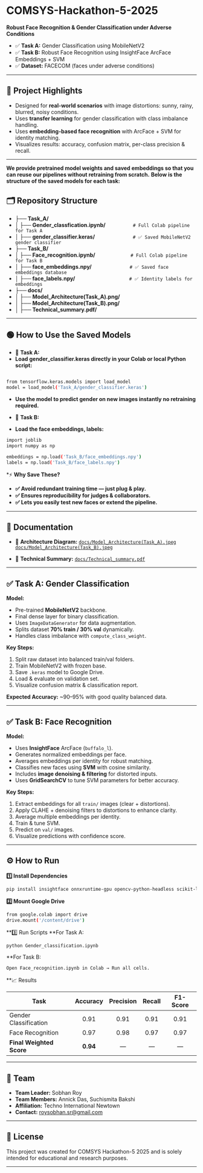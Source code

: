 # COMSYS-Hackathon-5-2025

**Robust Face Recognition & Gender Classification under Adverse Conditions**

- ✅ **Task A:** Gender Classification using MobileNetV2
- ✅ **Task B:** Robust Face Recognition using InsightFace ArcFace Embeddings + SVM
- ✅ **Dataset:** FACECOM (faces under adverse conditions)

---

## 📌 Project Highlights

- Designed for **real-world scenarios** with image distortions: sunny, rainy, blurred, noisy conditions.
- Uses **transfer learning** for gender classification with class imbalance handling.
- Uses **embedding-based face recognition** with ArcFace + SVM for identity matching.
- Visualizes results: accuracy, confusion matrix, per-class precision & recall.

---
**We provide pretrained model weights and saved embeddings so that you can reuse our pipelines without retraining from scratch.**
**Below is the structure of the saved models for each task:**

## 🗂️ Repository Structure


- **├── Task_A/**
- **│ ├── Gender_classfication.ipynb/**         &emsp; &emsp; &emsp; &ensp; &nbsp;`# Full Colab pipeline for Task A`
- **│ ├── gender_classifier.keras/**           &emsp; &emsp; &emsp; &emsp; &emsp; &ensp;`# ✅ Saved MobileNetV2 gender classifier`
- **├── Task_B/**
- **│ ├── Face_recognition.ipynb/**             &emsp; &emsp; &emsp; &emsp; &ensp; &ensp;`# Full Colab pipeline for Task B`
- **│ ├── face_embeddings.npy/**                &emsp; &emsp; &emsp; &emsp; &emsp; &ensp;`# ✅ Saved face embeddings database`
- **│ ├── face_labels.npy/**                     &emsp; &emsp; &emsp; &emsp; &emsp; &emsp; &emsp; &emsp;`# ✅ Identity labels for embeddings`
- **├── docs/**
- **│ ├── Model_Architecture(Task_A).png/**
- **│ ├── Model_Architecture(Task_B).png/**
- **│ ├── Technical_summary.pdf/**

---
## 🟢 How to Use the Saved Models

* 📌 **Task A:**
 *  **Load gender_classifier.keras directly in your Colab or local Python script:**
 ```bash

from tensorflow.keras.models import load_model
model = load_model('Task_A/gender_classifier.keras')

```
*  **Use the model to predict gender on new images instantly no retraining required.**

* 📌 **Task B:**
 *  **Load the face embeddings, labels:**
 ```bash
import joblib
import numpy as np

embeddings = np.load('Task_B/face_embeddings.npy')
labels = np.load('Task_B/face_labels.npy')

```
*⚡️ **Why Save These?**
- **✅ Avoid redundant training time — just plug & play.**
- **✅ Ensures reproducibility for judges & collaborators.**
- **✅ Lets you easily test new faces or extend the pipeline.**

	
---

## 📄 Documentation

* 📌 **Architecture Diagram:** [`docs/Model_Architecture(Task_A).jpeg`](docs/Model_Architecture(Task_A).jpeg) 
[`docs/Model_Architecture(Task_B).jpeg`](docs/Model_Architecture(Task_B).jpeg) 

* 📌 **Technical Summary:** [`docs/Technical_summary.pdf`](docs/Technical_summary.pdf)

---


## ✅ Task A: Gender Classification

**Model:**  
- Pre-trained **MobileNetV2** backbone.
- Final dense layer for binary classification.
- Uses `ImageDataGenerator` for data augmentation.
- Splits dataset **70% train / 30% val** dynamically.
- Handles class imbalance with `compute_class_weight`.

**Key Steps:**
1. Split raw dataset into balanced train/val folders.
2. Train MobileNetV2 with frozen base.
3. Save `.keras` model to Google Drive.
4. Load & evaluate on validation set.
5. Visualize confusion matrix & classification report.

**Expected Accuracy:** ~90–95% with good quality balanced data.

---

## ✅ Task B: Face Recognition

**Model:**  
- Uses **InsightFace** ArcFace (`buffalo_l`).
- Generates normalized embeddings per face.
- Averages embeddings per identity for robust matching.
- Classifies new faces using **SVM** with cosine similarity.
- Includes **image denoising & filtering** for distorted inputs.
- Uses **GridSearchCV** to tune SVM parameters for better accuracy.

**Key Steps:**
1. Extract embeddings for all `train/` images (clear + distortions).
2. Apply CLAHE + denoising filters to distortions to enhance clarity.
3. Average multiple embeddings per identity.
4. Train & tune SVM.
5. Predict on `val/` images.
6. Visualize predictions with confidence score.


---

## ⚙️ How to Run 

**1️⃣ Install Dependencies**
```bash
pip install insightface onnxruntime-gpu opencv-python-headless scikit-learn matplotlib tqdm tensorflow
```

**2️⃣ Mount Google Drive**
```bash
from google.colab import drive
drive.mount('/content/drive')
```
**3️⃣ Run Scripts
**For Task A:
```bash
python Gender_classification.ipynb
```
**For Task B:
```bash
Open Face_recognition.ipynb in Colab → Run all cells.
```

**📈 Results 

| Task                     |  Accuracy  | Precision | Recall | F1-Score |
| ------------------------ | :--------: | :-------: | :----: | :------: |
| Gender Classification    |   0.91     |   0.91    | 0.91   |  0.91    |
| Face Recognition         |   0.97     |   0.98    | 0.97   |  0.97    |
| **Final Weighted Score** | **0.94** |     —     |    —   |     —    |

----
## 👥 Team

* **Team Leader:** Sobhan Roy
* **Team Members:** Annick Das, Suchismita Bakshi
* **Affiliation:** Techno International Newtown
* **Contact:** [roysobhan.sr@gmail.com](mailto:roysobhan.sr@gmail.com)

-----
## 📜 License

This project was created for COMSYS Hackathon-5 2025 and is solely intended for educational and research purposes.

---

```



